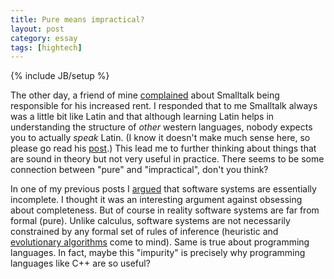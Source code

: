 ```yaml
---
title: Pure means impractical?
layout: post
category: essay
tags: [hightech]
---
```

{% include JB/setup %}

The other day, a friend of mine
[complained](http://notbrainsurgery.livejournal.com/31150.html) about
Smalltalk being responsible for his increased rent. I responded that to
me Smalltalk always was a little bit like Latin and that although
learning Latin helps in understanding the structure of *other* western
languages, nobody expects you to actually *speak* Latin. (I know it
doesn't make much sense here, so please go read his
[post](http://notbrainsurgery.livejournal.com/31150.html).) This lead me
to further thinking about things that are sound in theory but not very
useful in practice. There seems to be some connection between "pure" and
"impractical", don't you think?

In one of my previous posts I
[argued](/2007/01/completeness_vs_consistency.html) that software
systems are essentially incomplete. I thought it was an interesting
argument against obsessing about completeness. But of course in reality
software systems are far from formal (pure). Unlike calculus, software
systems are not necessarily constrained by any formal set of rules of
inference (heuristic and [evolutionary
algorithms](http://en.wikipedia.org/wiki/Evolutionary_algorithm) come to
mind). Same is true about programming languages. In fact, maybe this
"impurity" is precisely why programming languages like C++ are so
useful?
